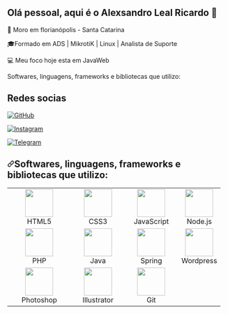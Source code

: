 ## Olá pessoal, aqui é o Alexsandro Leal Ricardo 👋

📌 Moro em florianópolis - Santa Catarina

🎓Formado em ADS | MikrotiK | Linux | Analista de Suporte

💻 Meu foco hoje esta em JavaWeb  


Softwares, linguagens, frameworks e bibliotecas que utilizo:

<div>

<h2>Redes socias</h2>

[![GitHub](https://img.shields.io/badge/GitHub-100000?style=for-the-badge&logo=github&logoColor=white)](https://github.com/AlexsandroLealRicardo)

[![Instagram](https://img.shields.io/badge/Instagram-E4405F?style=for-the-badge&logo=instagram&logoColor=white)](https://www.instagram.com/alexsandrolealricardo/?hl=pt-br)

[![Telegram](https://img.shields.io/badge/Telegram-2CA5E0?style=for-the-badge&logo=telegram&logoColor=white)](https://web.telegram.org/k/#-1155605095) </div>

<h2 dir="auto"><a id="user-content-softwares-linguagens-frameworks-e-bibliotecas-que-utilizo" class="anchor" aria-hidden="true" href="#softwares-linguagens-frameworks-e-bibliotecas-que-utilizo"><svg class="octicon octicon-link" viewBox="0 0 16 16" version="1.1" width="16" height="16" aria-hidden="true"><path fill-rule="evenodd" d="M7.775 3.275a.75.75 0 001.06 1.06l1.25-1.25a2 2 0 112.83 2.83l-2.5 2.5a2 2 0 01-2.83 0 .75.75 0 00-1.06 1.06 3.5 3.5 0 004.95 0l2.5-2.5a3.5 3.5 0 00-4.95-4.95l-1.25 1.25zm-4.69 9.64a2 2 0 010-2.83l2.5-2.5a2 2 0 012.83 0 .75.75 0 001.06-1.06 3.5 3.5 0 00-4.95 0l-2.5 2.5a3.5 3.5 0 004.95 4.95l1.25-1.25a.75.75 0 00-1.06-1.06l-1.25 1.25a2 2 0 01-2.83 0z"></path></svg></a>Softwares, linguagens, frameworks e bibliotecas que utilizo:</h2>
<table>
  <tbody>
    <tr>
      <td width="30%" align="center">
        <a target="_blank" rel="noopener noreferrer" href="https://camo.githubusercontent.com/91624b4794cb98081ea55063865721be4b4399472c81e66b89b37fd07aad1d92/68747470733a2f2f696d672e69636f6e73382e636f6d2f636f6c6f722f34382f3030303030302f68746d6c2d352e706e67"><img height="64px" src="https://camo.githubusercontent.com/91624b4794cb98081ea55063865721be4b4399472c81e66b89b37fd07aad1d92/68747470733a2f2f696d672e69636f6e73382e636f6d2f636f6c6f722f34382f3030303030302f68746d6c2d352e706e67" data-canonical-src="https://img.icons8.com/color/48/000000/html-5.png" style="max-width: 100%;"></a>
        <br>
        <span>HTML5</span>
      </td>
      <td width="25%" align="center">
        <a target="_blank" rel="noopener noreferrer" href="https://camo.githubusercontent.com/dc75aee770dff630309493116eeebd6a39c7042e4e94780a5e6c8f107bebe76f/68747470733a2f2f696d672e69636f6e73382e636f6d2f636f6c6f722f34382f3030303030302f637373332e706e67"><img height="64px" src="https://camo.githubusercontent.com/dc75aee770dff630309493116eeebd6a39c7042e4e94780a5e6c8f107bebe76f/68747470733a2f2f696d672e69636f6e73382e636f6d2f636f6c6f722f34382f3030303030302f637373332e706e67" data-canonical-src="https://img.icons8.com/color/48/000000/css3.png" style="max-width: 100%;"></a>
        <br>
        <span>CSS3</span>
      </td>
      <td width="25%" align="center">
        <a target="_blank" rel="noopener noreferrer" href="https://camo.githubusercontent.com/da839b79b282a7658a172f07e13496fb18bcf9fa624d061def0e80f47a68ff1d/68747470733a2f2f696d672e69636f6e73382e636f6d2f636f6c6f722f34382f3030303030302f6a6176617363726970742e706e67"><img height="64px" src="https://camo.githubusercontent.com/da839b79b282a7658a172f07e13496fb18bcf9fa624d061def0e80f47a68ff1d/68747470733a2f2f696d672e69636f6e73382e636f6d2f636f6c6f722f34382f3030303030302f6a6176617363726970742e706e67" data-canonical-src="https://img.icons8.com/color/48/000000/javascript.png" style="max-width: 100%;"></a>
        <br>
        <span>JavaScript</span>
      </td>
       <td width="25%" align="center">
        <a target="_blank" rel="noopener noreferrer" href="https://camo.githubusercontent.com/03899ca15bc7682cad570e2638be85926777122dce4b90151d5efc897660d5cd/68747470733a2f2f696d672e69636f6e73382e636f6d2f636f6c6f722f34382f3030303030302f6e6f64656a732e706e67"><img height="64px" src="https://camo.githubusercontent.com/03899ca15bc7682cad570e2638be85926777122dce4b90151d5efc897660d5cd/68747470733a2f2f696d672e69636f6e73382e636f6d2f636f6c6f722f34382f3030303030302f6e6f64656a732e706e67" data-canonical-src="https://img.icons8.com/color/48/000000/nodejs.png" style="max-width: 100%;"></a>
        <br>
        <span>Node.js</span>
      </td>
    </span></span></td>
   </tr>
    <tr>
      <td width="25%" align="center">
        <a target="_blank" rel="noopener noreferrer" href="https://camo.githubusercontent.com/2badf7d76ce3d128c84cbc1f96709ab9ff04aaf9c387bbd26b3e8646df995ec7/68747470733a2f2f696d672e69636f6e73382e636f6d2f636f6c6f722f34382f3030303030302f7068702e706e67"><img height="64px" src="https://camo.githubusercontent.com/2badf7d76ce3d128c84cbc1f96709ab9ff04aaf9c387bbd26b3e8646df995ec7/68747470733a2f2f696d672e69636f6e73382e636f6d2f636f6c6f722f34382f3030303030302f7068702e706e67" data-canonical-src="https://img.icons8.com/color/48/000000/php.png" style="max-width: 100%;"></a>
        <br>
        <span>PHP</span>
      </td>
      <td width="25%" align="center">
        <a target="_blank" rel="noopener noreferrer" href="https://camo.githubusercontent.com/f2e55992ca80a5e95192891e0a5027243789561975b6bceb31437b3f6ad1d1da/68747470733a2f2f696d672e69636f6e73382e636f6d2f636f6c6f722f34382f3030303030302f6a6176612d636f666665652d6375702d6c6f676f2e706e67"><img height="64px" src="https://camo.githubusercontent.com/f2e55992ca80a5e95192891e0a5027243789561975b6bceb31437b3f6ad1d1da/68747470733a2f2f696d672e69636f6e73382e636f6d2f636f6c6f722f34382f3030303030302f6a6176612d636f666665652d6375702d6c6f676f2e706e67" data-canonical-src="https://img.icons8.com/color/48/000000/java-coffee-cup-logo.png" style="max-width: 100%;"></a>
        <br>
        <span>Java</span>
      </td>
      <td width="25%" align="center">
        <a target="_blank" rel="noopener noreferrer" href="https://camo.githubusercontent.com/42cc6e5e5562ccc807bc281e14cc7fabe0a260db4f7bb016812082fe9a00659b/68747470733a2f2f696d672e69636f6e73382e636f6d2f636f6c6f722f34382f3030303030302f737072696e672d6c6f676f2e706e67"><img height="64px" src="https://camo.githubusercontent.com/42cc6e5e5562ccc807bc281e14cc7fabe0a260db4f7bb016812082fe9a00659b/68747470733a2f2f696d672e69636f6e73382e636f6d2f636f6c6f722f34382f3030303030302f737072696e672d6c6f676f2e706e67" data-canonical-src="https://img.icons8.com/color/48/000000/spring-logo.png" style="max-width: 100%;"></a>
        <br>
        <span>Spring<span>
      </span></span></td>
      <td width="25%" align="center">
        <a target="_blank" rel="noopener noreferrer" href="https://camo.githubusercontent.com/c1f1db1aca9a986f0d87d25cb0f6535cceee4f8ab6456e8168707c7c3ee2554b/68747470733a2f2f696d672e69636f6e73382e636f6d2f636f6c6f722f34382f3030303030302f776f726470726573732e706e67"><img height="64px" src="https://camo.githubusercontent.com/c1f1db1aca9a986f0d87d25cb0f6535cceee4f8ab6456e8168707c7c3ee2554b/68747470733a2f2f696d672e69636f6e73382e636f6d2f636f6c6f722f34382f3030303030302f776f726470726573732e706e67" data-canonical-src="https://img.icons8.com/color/48/000000/wordpress.png" style="max-width: 100%;"></a>
        <br>
        <span>Wordpress</span>
      </td>
    </tr>
        </span></span></td>
      <td width="25%" align ="center">
        <a target="_blank" rel="noopener noreferrer" href="https://camo.githubusercontent.com/2c1a013741a9bc14d13747982da2aa953b13135facc2bfd35f42f1167ff226d4/68747470733a2f2f696d672e69636f6e73382e636f6d2f666c75656e742f34382f3030303030302f61646f62652d70686f746f73686f702e706e67"><img height="64px" src="https://camo.githubusercontent.com/2c1a013741a9bc14d13747982da2aa953b13135facc2bfd35f42f1167ff226d4/68747470733a2f2f696d672e69636f6e73382e636f6d2f666c75656e742f34382f3030303030302f61646f62652d70686f746f73686f702e706e67" data-canonical-src="https://img.icons8.com/fluent/48/000000/adobe-photoshop.png" style="max-width: 100%;"></a>
        <br>
        <span>Photoshop</span>
      </td>
      <td width="25%" align="center">
        <a target="_blank" rel="noopener noreferrer" href="https://camo.githubusercontent.com/adc6c667f189838cc6ac85c2aea0d15d82a0467d9b25d5d162d4c61a518631bc/68747470733a2f2f696d672e69636f6e73382e636f6d2f636f6c6f722f34382f3030303030302f61646f62652d696c6c7573747261746f722e706e67"><img height="64px" src="https://camo.githubusercontent.com/adc6c667f189838cc6ac85c2aea0d15d82a0467d9b25d5d162d4c61a518631bc/68747470733a2f2f696d672e69636f6e73382e636f6d2f636f6c6f722f34382f3030303030302f61646f62652d696c6c7573747261746f722e706e67" data-canonical-src="https://img.icons8.com/color/48/000000/adobe-illustrator.png" style="max-width: 100%;"></a>
        <br>
        <span>Illustrator</span>
      </td>
      <td width="25%" align="center">
        <a target="_blank" rel="noopener noreferrer" href="https://camo.githubusercontent.com/bc60041f5ea7b022c6419b73a15aaac12a2ede682867ec0d3e3c9ec374dce54b/68747470733a2f2f696d672e69636f6e73382e636f6d2f636f6c6f722f34382f3030303030302f6769742e706e67"><img height="64px" src="https://camo.githubusercontent.com/bc60041f5ea7b022c6419b73a15aaac12a2ede682867ec0d3e3c9ec374dce54b/68747470733a2f2f696d672e69636f6e73382e636f6d2f636f6c6f722f34382f3030303030302f6769742e706e67" data-canonical-src="https://img.icons8.com/color/48/000000/git.png" style="max-width: 100%;"></a>
        <br>
        <span>Git</span>
      </td>
    </tr>
  </tbody>
</table>
